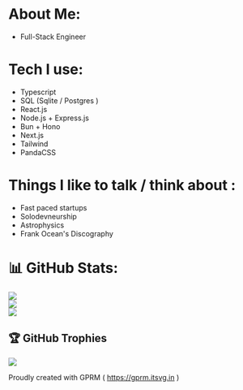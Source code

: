 # About Me:
- Full-Stack Engineer 

# Tech I use: 
- Typescript
- SQL (Sqlite / Postgres )
- React.js
- Node.js + Express.js
- Bun + Hono
- Next.js
- Tailwind
- PandaCSS

# Things I like to talk / think about : 
- Fast paced startups
- Solodevneurship
- Astrophysics
- Frank Ocean's Discography

# 📊 GitHub Stats:
![](https://github-readme-stats.vercel.app/api?username=iyifr&theme=dracula&hide_border=true&include_all_commits=false&count_private=false)<br/>
![](https://github-readme-streak-stats.herokuapp.com/?user=iyifr&theme=dracula&hide_border=true)<br/>
![](https://github-readme-stats.vercel.app/api/top-langs/?username=iyifr&theme=dracula&hide_border=true&include_all_commits=false&count_private=false&layout=compact)

## 🏆 GitHub Trophies
![](https://github-profile-trophy.vercel.app/?username=iyifr&theme=radical&no-frame=false&no-bg=true&margin-w=4)


Proudly created with GPRM ( https://gprm.itsvg.in )
